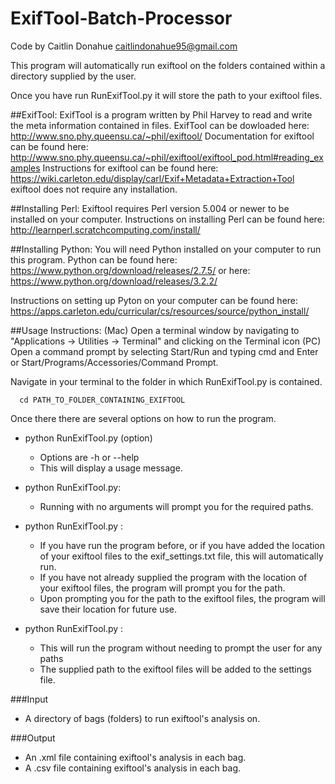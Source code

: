 # ExifTool-Batch-Processor
Code by Caitlin Donahue caitlindonahue95@gmail.com

This program will automatically run exiftool on the folders contained within a directory supplied by the user.

Once you have run RunExifTool.py it will store the path to your exiftool files.

##ExifTool:
ExifTool is a program written by Phil Harvey to read and write the meta information contained in files.
ExifTool can be dowloaded here: http://www.sno.phy.queensu.ca/~phil/exiftool/
Documentation for exiftool can be found here: http://www.sno.phy.queensu.ca/~phil/exiftool/exiftool_pod.html#reading_examples
Instructions for exiftool can be found here: https://wiki.carleton.edu/display/carl/Exif+Metadata+Extraction+Tool
exiftool does not require any installation.

##Installing Perl:
Exiftool requires Perl version 5.004 or newer to be installed on your computer.
Instructions on installing Perl can be found here: http://learnperl.scratchcomputing.com/install/

##Installing Python:
You will need Python installed on your computer to run this program.
Python can be found here: https://www.python.org/download/releases/2.7.5/
or here: https://www.python.org/download/releases/3.2.2/

Instructions on setting up Pyton on your computer can be found here: https://apps.carleton.edu/curricular/cs/resources/source/python_install/


##Usage Instructions:
(Mac) Open a terminal window by navigating to "Applications -> Utilities -> Terminal" and clicking on the Terminal icon
(PC) Open a command prompt by selecting Start/Run and typing cmd and Enter or Start/Programs/Accessories/Command Prompt.

Navigate in your terminal to the folder in which RunExifTool.py is contained.

      cd PATH_TO_FOLDER_CONTAINING_EXIFTOOL

Once there there are several options on how to run the program.

- python RunExifTool.py (option)
  - Options are -h or --help 
  - This will display a usage message.

- python RunExifTool.py:
  - Running with no arguments will prompt you for the required paths.

- python RunExifTool.py <path to files to validate>:
  - If you have run the program before, or if you have added the location of your exiftool files to the exif_settings.txt file, this will automatically run.
  - If you have not already supplied the program with the location of your exiftool files, the program will prompt you for the path.
  - Upon prompting you for the path to the exiftool files, the program will save their location for future use.

- python RunExifTool.py <path to files to validate> <path to exiftool Files>:
  - This will run the program without needing to prompt the user for any paths
  - The supplied path to the exiftool files will be added to the settings file.

###Input
- A directory of bags (folders) to run exiftool's analysis on.

###Output
- An .xml file containing exiftool's analysis in each bag.
- A .csv file containing exiftool's analysis in each bag.

